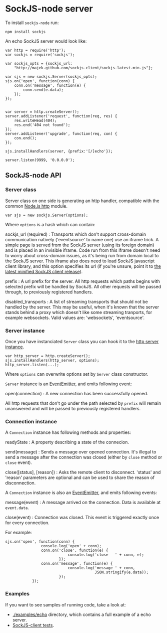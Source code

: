 SockJS-node server
==================

To install `sockjs-node` run:

    npm install sockjs


An echo SockJS server would look like:

    var http = require('http');
    var sockjs = require('sockjs');

    var sockjs_opts = {sockjs_url:
        "http://majek.github.com/sockjs-client/sockjs-latest.min.js"};

    var sjs = new sockjs.Server(sockjs_opts);
    sjs.on('open', function(conn) {
        conn.on('message', function(e) {
            conn.send(e.data);
        });
    });


    var server = http.createServer();
    server.addListener('request', function(req, res) {
        res.writeHead(404);
        res.end('404 not found');
    });
    server.addListener('upgrade', function(req, con) {
        con.end();
    });

    sjs.installHandlers(server, {prefix:'[/]echo'});

    server.listen(9999, '0.0.0.0');


SockJS-node API
---------------

### Server class

Server class on one side is generating an http handler, compatible
with the common
[Node.js http](http://nodejs.org/docs/v0.4.10/api/http.html#http.createServer)
module.

    var sjs = new sockjs.Server(options);

Where `options` is a hash which can contain:

sockjs_url (required)
: Transports which don't support cross-domain communication natively
   ('eventsource' to name one) use an iframe trick. A simple page is
   served from the SockJS server (using its foreign domain) and is
   placed in an invisible iframe. Code run from this iframe doesn't
   need to worry about cross-domain issues, as it's being run from
   domain local to the SockJS server. This iframe also does need to
   load SockJS javascript client library, and this option specifies
   its url (if you're unsure, point it to
   [the latest minified SockJS client release](http://majek.github.com/sockjs-client/sockjs-latest.min.js)).

prefix
: A url prefix for the server. All http requests which paths begins
   with selected prefix will be handled by SockJS. All other requests
   will be passed through, to previously registered handlers.

disabled_transports
: A list of streaming transports that should not be handled by the
   server. This may be useful, when it's known that the server stands
   behind a proxy which doesn't like some streaming tranports, for
   example websockets. Valid values are: 'websockets', 'eventsource'.


### Server instance

Once you have instanciated `Server` class you can hook it to the
[http server instance](http://nodejs.org/docs/v0.4.10/api/http.html#http.createServer).

    var http_server = http.createServer();
    sjs.installHandlers(http_server, options);
    http_server.listen(...);

Where `options` can overwrite options set by `Server` class
constructor.

`Server` instance is an
[EventEmitter](http://nodejs.org/docs/v0.4.10/api/events.html#events.EventEmitter),
and emits following event:

open(connection)
: A new connection has been successfully opened.

All http requests that don't go under the path selected by `prefix`
will remain unanswered and will be passed to previously registered
handlers.

### Connection instance

A `Connection` instance has following methods and properties:

readyState
: A property describing a state of the connecion.

send(message)
: Sends a message over opened connection. It's illegal to send a
   message after the connection was closed (either by `close` method
   or `close` event).

close([status], [reason])
: Asks the remote client to disconnect. 'status' and 'reason'
   parameters are optional and can be used to share the reason of
   disconnection.

A `Connection` instance is also an
[EventEmitter](http://nodejs.org/docs/v0.4.10/api/events.html#events.EventEmitter),
and emits following events:

message(event)
: A message arrived on the connection. Data is available at `event.data`.

close(event)
: Connection was closed. This event is triggered exactly once for
   every connection.

For example:

    sjs.on('open', function(conn) {
                    console.log('open' + conn);
                    conn.on('close', function(e) {
                                console.log('close   ' + conn, e);
                            });
                    conn.on('message', function(e) {
                                console.log('message ' + conn,
                                            JSON.stringify(e.data));
                            });
                });

### Examples

If you want to see samples of running code, take a look at:

 * [./examples/echo](https://github.com/majek/sockjs-node/tree/master/examples/echo)
   directory, which contains a full example of a echo server.
 * [SockJS-client tests](https://github.com/majek/sockjs-client/blob/master/tests/sockjs_test_server.js).
